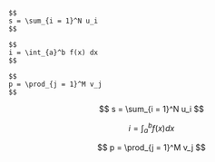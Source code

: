 ```
$$
s = \sum_{i = 1}^N u_i
$$

$$
i = \int_{a}^b f(x) dx
$$

$$
p = \prod_{j = 1}^M v_j
$$
```


$$
s = \sum_{i = 1}^N u_i
$$

$$
i = \int_{a}^b f(x) dx
$$

$$
p = \prod_{j = 1}^M v_j
$$
